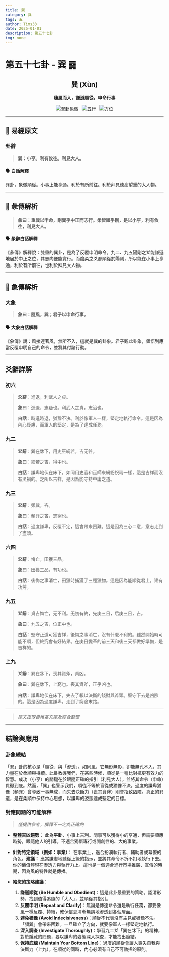 ```yaml
---
title: 巽
category: 巽
tags: 五
author: Tims33
date: 2025-01-01
description: 第五十七卦
img: none
---
```


# 第五十七卦 - 巽 ䷸

<div align="center">

## 巽 (Xùn)
**隨風而入，謙遜順從，申命行事**

</div>

<div align="center">

![巽卦象徵](https://img.shields.io/badge/卦象-巽-lightgreen?style=for-the-badge)&ensp;
![五行](https://img.shields.io/badge/五行-上木下木-brightgreen?style=for-the-badge)&ensp;
![方位](https://img.shields.io/badge/方位-東南｜東南-lightblue?style=for-the-badge)

</div>

---

## 📜 易經原文

### 卦辭

> **巽：小亨。利有攸往。利見大人。**

#### 🗣️ 白話解釋
巽卦，象徵順從。小事上能亨通。利於有所前往。利於拜見德高望重的大人物。

---

## 📖 彖傳解析

> **彖曰：重巽以申命，剛巽乎中正而志行。柔皆順乎剛，是以小亨，利有攸往，利見大人。**

#### 🗣️ 彖辭白話解釋
《彖傳》解釋說：雙重的巽卦，是為了反覆申明命令。九二、九五陽剛之爻能謙遜地居於中正之位，其志向便能實行。而陰柔之爻都順從於陽剛，所以能在小事上亨通，利於有所前往，也利於拜見大人物。

---

## 🎯 象傳解析

### 大象

> **象曰：隨風，巽；君子以申命行事。**

#### 🗣️ 大象白話解釋
《象傳》說：風接連著風，無所不入，這就是巽的卦象。君子觀此卦象，領悟到應當反覆申明自己的命令，並將其付諸行動。

---

## 爻辭詳解

### 初六

> **爻辭**：進退，利武人之貞。
>
> **象曰**：進退，志疑也。利武人之貞，志治也。
>
> **白話**：時進時退，猶豫不決。利於像軍人一樣，堅定地執行命令。這是因為內心疑慮，而軍人的堅定，是為了達成任務。

### 九二

> **爻辭**：巽在牀下，用史巫紛若，吉无咎。
>
> **象曰**：紛若之吉，得中也。
>
> **白話**：謙卑地伏在床下，如同用史官和巫師來紛紛祝禱一樣，這是吉祥而沒有災禍的。之所以吉祥，是因為能守持中庸之道。

### 九三

> **爻辭**：頻巽，吝。
>
> **象曰**：頻巽之吝，志窮也。
>
> **白話**：過度謙卑，反覆不定，這會帶來困難。這是因為三心二意，意志走到了盡頭。

### 六四

> **爻辭**：悔亡，田獲三品。
>
> **象曰**：田獲三品，有功也。
>
> **白話**：後悔之事消亡，田獵時捕獲了三種獵物。這是因為能順從君上，建有功勞。

### 九五

> **爻辭**：貞吉悔亡，无不利。无初有終，先庚三日，后庚三日，吉。
>
> **象曰**：九五之吉，位正中也。
>
> **白話**：堅守正道可獲吉祥，後悔之事消亡，沒有什麼不利的。雖然開始時可能不順，但終究會有好結果。在庚日變革的前三天和後三天都做好準備，是吉祥的。

### 上九

> **爻辭**：巽在牀下，喪其資斧，貞凶。
>
> **象曰**：巽在牀下，上窮也。喪其資斧，正乎凶也。
>
> **白話**：謙卑地伏在床下，失去了賴以決斷的錢財與斧頭。堅守下去是凶險的。這是因為過度謙卑，走到了窮途末路。

---
> *原文提取自維基文庫及綜合整理*
---

## 結論與應用

### 卦象總結
「巽」卦的核心是「順從」與「滲透」。如同風，它無形無影，卻能無孔不入，其力量在於柔順與持續。此卦教導我們，在某些時候，順從是一種比對抗更有效力的智慧。成功（小亨）的關鍵在於跟隨正確的指引（利見大人），並將其命令（申命）貫徹到底。然而，「巽」也警示我們，順從不等於盲從或猶豫不決。過度的謙卑猶豫（頻巽）會導致一事無成，而失去決斷力（喪其資斧）則會招致凶險。真正的巽道，是在柔順中保持中心思想，以謙卑的姿態達成堅定的目標。

### 對應問題的可能解釋
> *僅提供參考，解釋不一定為正確的*

* **整體吉凶趨勢**：
    此為**平卦**，小事上吉利。問事可以獲得小的亨通，但需要順應時勢，跟隨他人的引導。不適合獨斷專行或開創性的、大的事業。

* **針對特定領域（例如：事業）**：
    在事業上，適合扮演執行者、輔助者或幕僚的角色。**建議：** 應當謙虛地聽從上級的指示，並將其命令不折不扣地執行下去。你的價值體現在滲透力與執行力上。這也是一個適合進行市場推廣、宣傳的時期，因為風的特性就是傳播。

* **給您的策略建議**：
    1.  **謙遜順從 (Be Humble and Obedient)**：這是此卦最重要的策略。認清形勢，找到值得追隨的「大人」，並順從其指引。
    2.  **反覆申明 (Repeat and Clarify)**：無論是傳達命令還是執行任務，都要像風一樣反覆、持續，確保信息清晰無誤地滲透到各個層面。
    3.  **避免猶豫 (Avoid Indecisiveness)**：順從不代表沒有主見或猶豫不決。「頻巽」會帶來困難。一旦確立了方向，就要像軍人一樣堅定地執行。
    4.  **深入調查 (Investigate Thoroughly)**：學習九二爻「巽在牀下」的精神，對於隱藏的問題，要以謙卑的姿態深入探查，才能找出癥結。
    5.  **保持底線 (Maintain Your Bottom Line)**：過度的順從會讓人喪失自我與決斷力（上九）。在順從的同時，內心必須有自己不可動搖的原則。